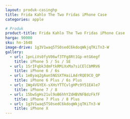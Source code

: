```yaml
---
layout: produk-casinghp
title: Frida Kahlo The Two Fridas iPhone Case
categories: apple

# Produk
product-title: Frida Kahlo The Two Fridas iPhone Case
harga: 90000
sku: hn-1648
image-drive: 1g3V1waq5TS0sedC6kdoqWkjqTKiTn3-W
gallery:
  - url: 1pnLiVs0fyV06wf3TFg8Rt1Gp-mtG6egf
    title: iPhone 5 / 5s / SE
  - url: 1SrIFqbk3dmFtkRMiXxMa7siCElCbMRV6
    title: iPhone 6 / 6s
  - url: 1eByaq2gAun5NGSXTHaiLAdrRQE9CO_QP
    title: iPhone 6 Plus / 6s Plus
  - url: 1Wg4VGYEX-sXHsYTTCvlgHPc9Y51EAle7
    title: iPhone 7 / 8
  - url: 15bwSgHs21ul9oB6hhYZdHBVNFBdzFkfF
    title: iPhone 7 Plus / 8 Plus
  - url: 1g3V1waq5TS0sedC6kdoqWkjqTKiTn3-W
    title: iPhone X
---
```

